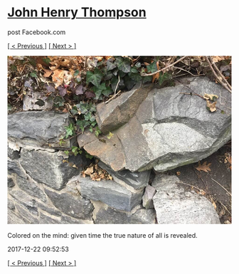 # [John Henry Thompson](../README.md)
post Facebook.com

[[ < Previous ]](2017-12-22-1.md) [[ Next > ]](2017-12-20-1.md)

[![](../media/2017-12-22/Timeline-Photos-Colored-on-the-mind-given-time-the-true-nature-o.jpg)](../README.md)

Colored on the mind: given time the true nature of all is revealed.

2017-12-22 09:52:53

[[ < Previous ]](2017-12-22-1.md) [[ Next > ]](2017-12-20-1.md)